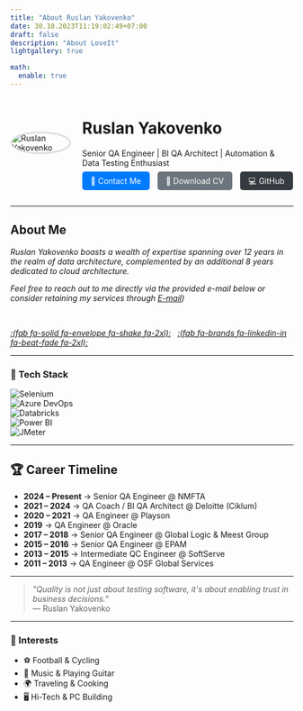 ```yaml
---
title: "About Ruslan Yakovenko"
date: 30.10.2023T11:19:02:49+07:00
draft: false
description: "About LoveIt"
lightgallery: true

math:
  enable: true
---
```


<div style="display:flex; align-items:center; gap:20px; margin-bottom:30px;">
  <img src="/images/ruslan-profile.jpg" alt="Ruslan Yakovenko" style="border-radius:50%; max-width:180px; border:3px solid #ddd;">
  <div>
    <h1>Ruslan Yakovenko</h1>
    <p>Senior QA Engineer | BI QA Architect | Automation & Data Testing Enthusiast</p>
    <div style="margin-top:10px;">
      <a href="mailto:yak_rusl@yahoo.com" style="text-decoration:none; margin-right:10px; padding:8px 15px; background:#007bff; color:white; border-radius:5px;">📧 Contact Me</a>
      <a href="/docs/RuslanYakovenko_CV.pdf" style="text-decoration:none; margin-right:10px; padding:8px 15px; background:#6c757d; color:white; border-radius:5px;">📄 Download CV</a>
      <a href="https://github.com/yourprofile" style="text-decoration:none; padding:8px 15px; background:#343a40; color:white; border-radius:5px;">💻 GitHub</a>
    </div>
  </div>
</div>

---

## About Me
*Ruslan Yakovenko boasts a wealth of expertise spanning over 12 years in the realm of data architecture, complemented by an additional 8 years dedicated to cloud architecture.*

*Feel free to reach out to me directly via the provided e-mail below or consider retaining my services through [E-mail](mailto:yak_rusl@yahoo.com))* 

&nbsp;

*[:(fab fa-solid fa-envelope fa-shake fa-2xl):](mailto:yak_rusl@yahoo.com)*&nbsp;&nbsp;
*[:(fab fa-brands fa-linkedin-in fa-beat-fade fa-2xl):](https://www.linkedin.com/in/ruslan-yakovenko-85a66674/)*&nbsp;&nbsp;

---

### 🔧 Tech Stack
![Selenium](https://img.shields.io/badge/-Selenium-43B02A?logo=selenium&logoColor=white)  
![Azure DevOps](https://img.shields.io/badge/-Azure%20DevOps-0078D7?logo=azuredevops&logoColor=white)  
![Databricks](https://img.shields.io/badge/-Databricks-EF3D4D?logo=databricks&logoColor=white)  
![Power BI](https://img.shields.io/badge/-Power%20BI-F2C811?logo=powerbi&logoColor=black)  
![JMeter](https://img.shields.io/badge/-JMeter-D22128?logo=apachejmeter&logoColor=white)  

---

## 🏆 Career Timeline
- **2024 – Present** → Senior QA Engineer @ NMFTA  
- **2021 – 2024** → QA Coach / BI QA Architect @ Deloitte (Ciklum)  
- **2020 – 2021** → QA Engineer @ Playson  
- **2019** → QA Engineer @ Oracle  
- **2017 – 2018** → Senior QA Engineer @ Global Logic & Meest Group  
- **2015 – 2016** → Senior QA Engineer @ EPAM  
- **2013 – 2015** → Intermediate QC Engineer @ SoftServe  
- **2011 – 2013** → QA Engineer @ OSF Global Services  

---

> *"Quality is not just about testing software, it's about enabling trust in business decisions."*  
> — Ruslan Yakovenko

---

### 🎯 Interests
- ⚽ Football & Cycling  
- 🎵 Music & Playing Guitar  
- 🌍 Traveling & Cooking  
- 🖥️ Hi-Tech & PC Building
